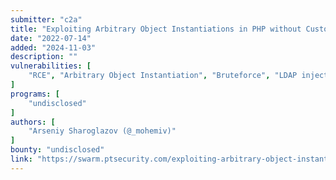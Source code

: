 ```yaml
---
submitter: "c2a"
title: "Exploiting Arbitrary Object Instantiations in PHP without Custom Classes"
date: "2022-07-14"
added: "2024-11-03"
description: ""
vulnerabilities: [
    "RCE", "Arbitrary Object Instantiation", "Bruteforce", "LDAP injection"
]
programs: [
    "undisclosed"
]
authors: [
    "Arseniy Sharoglazov (@_mohemiv)"
]
bounty: "undisclosed"
link: "https://swarm.ptsecurity.com/exploiting-arbitrary-object-instantiations/"
---
```




